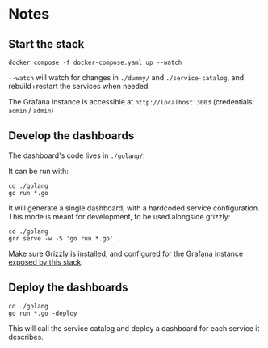 # Notes

## Start the stack

```console
docker compose -f docker-compose.yaml up --watch
```

`--watch` will watch for changes in `./dummy/` and `./service-catalog`, and rebuild+restart the services when needed.

The Grafana instance is accessible at `http://localhost:3003` (credentials: `admin` / `admin`)

## Develop the dashboards

The dashboard's code lives in `./golang/`.

It can be run with:

```console
cd ./golang
go run *.go
```

It will generate a single dashboard, with a hardcoded service configuration.
This mode is meant for development, to be used alongside grizzly:

```console
cd ./golang
grr serve -w -S 'go run *.go' .
```

Make sure Grizzly is [installed](https://grafana.github.io/grizzly/installation/), and [configured for the Grafana instance exposed by this stack](https://grafana.github.io/grizzly/configuration/).

## Deploy the dashboards

```console
cd ./golang
go run *.go -deploy
```

This will call the service catalog and deploy a dashboard for each service it describes.
